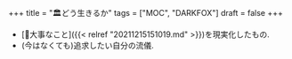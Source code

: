 +++
title = "🏛どう生きるか"
tags = ["MOC", "DARKFOX"]
draft = false
+++

-   [🦊大事なこと]({{< relref "20211215151019.md" >}})を現実化したもの.
-   (今はなくても)追求したい自分の流儀.
